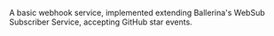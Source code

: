 A basic webhook service, implemented extending Ballerina's WebSub Subscriber Service, accepting GitHub star events.
